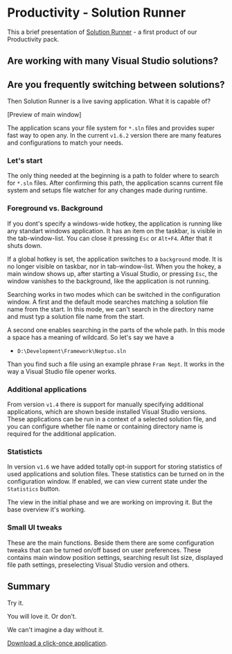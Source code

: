 # Productivity - Solution Runner

This a brief presentation of [Solution Runner](http://www.neptuo.com/project/desktop/solutionrunner) - a first product of our Productivity pack.

## Are working with many Visual Studio solutions? 

## Are you frequently switching between solutions?

Then Solution Runner is a live saving application. What it is capable of?

[Preview of main window]

The application scans your file system for `*.sln` files and provides super fast way to open any. In the current `v1.6.2` version there are many features and configurations to match your needs.

### Let's start

The only thing needed at the beginning is a path to folder where to search for `*.sln` files. After confirming this path, the application scanns current file system and setups file watcher for any changes made during runtime.

### Foreground vs. Background

If you dont's specify a windows-wide hotkey, the application is running like any standart windows application. It has an item on the taskbar, is visible in the tab-window-list. You can close it pressing `Esc` or `Alt+F4`. After that it shuts down.

If a global hotkey is set, the application switches to a `background` mode. It is no longer visible on taskbar, nor in tab-window-list. When you the hokey, a main window shows up, after starting a Visual Studio, or pressing `Esc`, the window vanishes to the background, like the application is not running.

Searching works in two modes which can be switched in the configuration window. A first and the default mode searches matching a solution file name from the start. In this mode, we can't search in the directory name and must typ a solution file name from the start.

A second one enables searching in the parts of the whole path. In this mode a space has a meaning of wildcard. So let's say we have a

- `D:\Development\Framework\Neptuo.sln`

Than you find such a file using an example phrase `Fram Nept`. It works in the way a Visual Studio file opener works.

### Additional applications

From version `v1.4` there is support for manually specifying additional applications, which are shown beside installed Visual Studio versions. These applications can be run in a context of a selected solution file, and you can configure whether file name or containing directory name is required for the additional application.

### Statisticts

In version `v1.6` we have added totally opt-in support for storing statistics of used applications and solution files. These statistics can be turned on in the configuration window. If enabled, we can view current state under the `Statistics` button.

The view in the initial phase and we are working on improving it. But the base overview it's working.

### Small UI tweaks

These are the main functions. Beside them there are some configuration tweaks that can be turned on/off based on user preferences. These contains main window position settings, searching result list size, displayed file path settings, preselecting Visual Studio version and others.

## Summary

Try it. 

You will love it. Or don't. 

We can't imagine a day without it.

[Download a click-once application](http://www.neptuo.com/project/desktop/solutionrunner).
